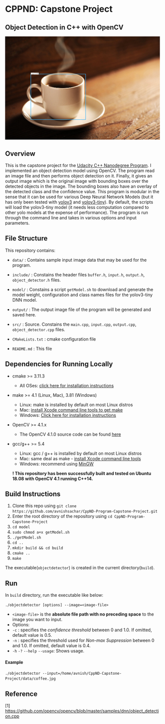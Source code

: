 # CPPND: Capstone Project

## Object Detection in C++ with OpenCV

<img src="output/out.jpg"/>

## Overview
This is the capstone project for the [Udacity C++ Nanodegree Program](https://www.udacity.com/course/c-plus-plus-nanodegree--nd213). I implemented an object detection model using OpenCV. The program read an image file and then performs object detection on it. Finally, it gives an output image which is the original image with bounding boxes over the detected objects in the image. The bounding boxes also have an overlay of the detected class and the confidence value. This program is modular in the sense that it can be used for various Deep Neural Network Models (but it has only been tested with [yolov3](https://pjreddie.com/darknet/yolo/) and [yolov3-tiny](https://pjreddie.com/darknet/yolo/)). By default, the scripts will load the yolov3-tiny model (it needs less computation compared to other yolo models at the expense of performance). The program is run through the command line and takes in various options and input parameters.


## File Structure

This repository contains:
- `data/` : Contains sample input image data that may be used for the program.

- `include/` : Constains the header files `buffer.h`, `input.h`, `output.h`, `object_detector.h` files.

- `model/` : Constains a script `getModel.sh` to download and generate the model weight, configuration and class names files for the yolov3-tiny DNN model. 

- `output/` : The output image file of the program will be generated and saved here.

- `src/` : Source. Constains the `main.cpp`, `input.cpp`, `output.cpp`, `object_detector.cpp` files.

- `CMakeLists.txt` : cmake configuration file

- `README.md` : This file


## Dependencies for Running Locally
* cmake >= 3.11.3
  * All OSes: [click here for installation instructions](https://cmake.org/install/)
* make >= 4.1 (Linux, Mac), 3.81 (Windows)
  * Linux: make is installed by default on most Linux distros
  * Mac: [install Xcode command line tools to get make](https://developer.apple.com/xcode/features/)
  * Windows: [Click here for installation instructions](http://gnuwin32.sourceforge.net/packages/make.htm)
* OpenCV >= 4.1.x
  * The OpenCV 4.1.0 source code can be found [here](https://github.com/opencv/opencv/master)
* gcc/g++ >= 5.4
  * Linux: gcc / g++ is installed by default on most Linux distros
  * Mac: same deal as make - [install Xcode command line tools](https://developer.apple.com/xcode/features/)
  * Windows: recommend using [MinGW](http://www.mingw.org/)

  **! This repository has been successfully built and tested on Ubuntu 18.08 with OpenCV 4.1 running C++14.**

## Build Instructions

1. Clone this repo using `git clone https://github.com/avnishsachar/CppND-Program-Capstone-Project.git`
2. Enter the root directory of the repository using `cd CppND-Program-Capstone-Project`
3. `cd model`
4. `sudo chmod a+x getModel.sh`
5. `./getModel.sh`
5. `cd ..`
3. `mkdir build && cd build`
4. `cmake ..`
5. `make`

The executable(`objectdetector`) is created in the current directory(`build`).

## Run

In `build` directory, run the executable like below:

`./objectdetector [options] --image=<image-file>`

- `<image-file>` is the **absolute file path with no preceding space** to the image you want to input.
- Options:
 - `-c` : specifies the *confidence threshold* between 0 and 1.0. If omitted, default value is 0.5.
 - `-n` : specifies the threshold used for *Non-max Suppression* between 0 and 1.0. If omitted, default value is 0.4.
 - `-h` `-?` `--help` `--usage`: Shows usage.

 #### Example

`./objectdetector --input=/home/avnish/CppND-Capstone-Project/data/coffee.jpg`

## Reference

[1] https://github.com/opencv/opencv/blob/master/samples/dnn/object_detection.cpp
